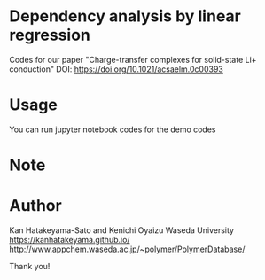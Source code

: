 # Dependency analysis by linear regression
Codes for our paper "Charge-transfer complexes for solid-state Li+ conduction"
DOI: https://doi.org/10.1021/acsaelm.0c00393

# Usage
You can run jupyter notebook codes for the demo codes
 
# Note


# Author
Kan Hatakeyama-Sato and Kenichi Oyaizu
Waseda University
https://kanhatakeyama.github.io/
http://www.appchem.waseda.ac.jp/~polymer/PolymerDatabase/
 
Thank you!